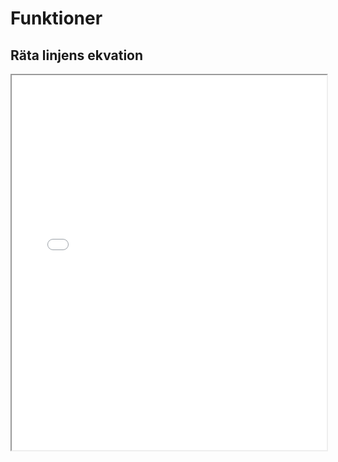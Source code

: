 # Funktioner

## Räta linjens ekvation

<div>
   <iframe src="<https://www.geogebra.org/classic/qwrufe5y?embed" 
        width="100%"
        max-width="800"
        height="600"
        allowfullscreen>
    </iframe>
</div>

